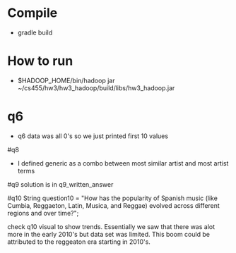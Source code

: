 # Compile
* gradle build

# How to run 
*  $HADOOP_HOME/bin/hadoop jar ~/cs455/hw3/hw3_hadoop/build/libs/hw3_hadoop.jar <question number> <output path>

# q6
* q6 data was all 0's so we just printed first 10 values

#q8
* I defined generic as a combo between most similar artist and most artist terms

#q9
solution is in q9_written_answer

#q10
String question10 = "How has the popularity of Spanish music (like Cumbia, Reggaeton, Latin, Musica, and Reggae) evolved across different regions and over time?";

check q10 visual to show trends. Essentially we saw that there was alot more in the early 2010's but data set was limited. This boom could be attributed to the reggeaton era starting in 2010's.


